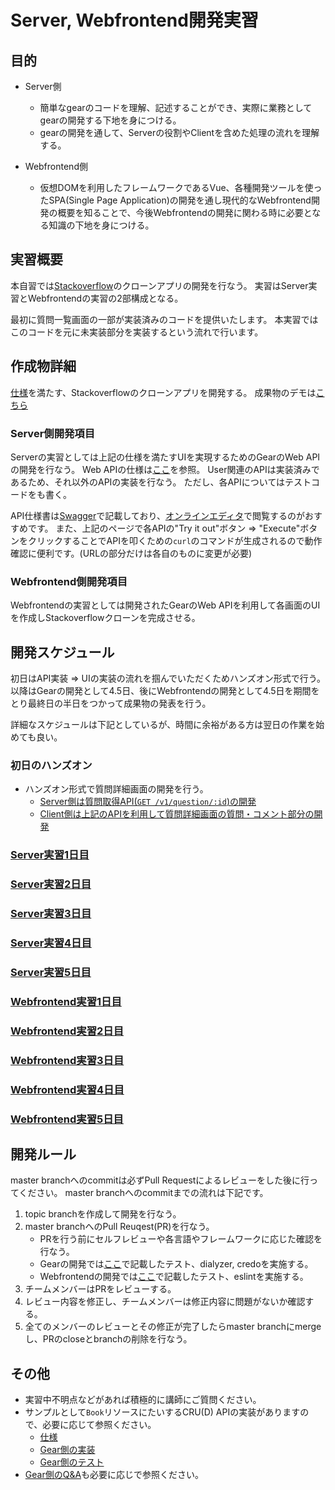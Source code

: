 # Server, Webfrontend開発実習

## 目的

* Server側
  * 簡単なgearのコードを理解、記述することができ、実際に業務としてgearの開発する下地を身につける。
  * gearの開発を通して、Serverの役割やClientを含めた処理の流れを理解する。

* Webfrontend側
  * 仮想DOMを利用したフレームワークであるVue、各種開発ツールを使ったSPA(Single Page Application)の開発を通し現代的なWebfrontend開発の概要を知ることで、今後Webfrontendの開発に関わる時に必要となる知識の下地を身につける。

## 実習概要

本自習では[Stackoverflow](https://stackoverflow.com/)のクローンアプリの開発を行なう。
実習はServer実習とWebfrontendの実習の2部構成となる。

最初に質問一覧画面の一部が実装済みのコードを提供いたします。
本実習ではこのコードを元に未実装部分を実装するという流れで行います。

## 作成物詳細

[仕様](../spec/spec.md)を満たす、Stackoverflowのクローンアプリを開発する。
成果物のデモは[こちら](https://stackoverflow-clone.solomondev.access-company.com)

### Server側開発項目

Serverの実習としては上記の仕様を満たすUIを実現するためのGearのWeb APIの開発を行なう。
Web APIの仕様は[ここ](../spec/api_spec.yml)を参照。
User関連のAPIは実装済みであるため、それ以外のAPIの実装を行なう。
ただし、各APIについてはテストコードをも書く。

API仕様書は[Swagger](https://swagger.io/)で記載しており、[オンラインエディタ](https://editor.swagger.io/)で閲覧するのがおすすめです。
また、上記のページで各APIの"Try it out"ボタン => "Execute"ボタンをクリックすることでAPIを叩くための`curl`のコマンドが生成されるので動作確認に便利です。(URLの部分だけは各自のものに変更が必要)

### Webfrontend側開発項目

Webfrontendの実習としては開発されたGearのWeb APIを利用して各画面のUIを作成しStackoverflowクローンを完成させる。

## 開発スケジュール

初日はAPI実装 => UIの実装の流れを掴んでいただくためハンズオン形式で行う。
以降はGearの開発として4.5日、後にWebfrontendの開発として4.5日を期間をとり最終日の半日をつかって成果物の発表を行う。

詳細なスケジュールは下記としているが、時間に余裕がある方は翌日の作業を始めても良い。

### 初日のハンズオン

* ハンズオン形式で質問詳細画面の開発を行う。
  * [Server側は質問取得API(`GET /v1/question/:id`)の開発](./server_handson.md)
  * [Client側は上記のAPIを利用して質問詳細画面の質問・コメント部分の開発](./webfrontend_handson.md)

### [Server実習1日目](./server_1day.md)

### [Server実習2日目](./server_2day.md)

### [Server実習3日目](./server_3day.md)

### [Server実習4日目](./server_4day.md)

### [Server実習5日目](./server_5day.md)

### [Webfrontend実習1日目](./webfrontend_1day.md)

### [Webfrontend実習2日目](./webfrontend_2day.md)

### [Webfrontend実習3日目](./webfrontend_3day.md)

### [Webfrontend実習4日目](./webfrontend_4day.md)

### [Webfrontend実習5日目](./webfrontend_5day.md)

## 開発ルール

master branchへのcommitは必ずPull Requestによるレビューをした後に行ってください。
master branchへのcommitまでの流れは下記です。

1. topic branchを作成して開発を行なう。
1. master branchへのPull Reuqest(PR)を行なう。
   * PRを行う前にセルフレビューや各言語やフレームワークに応じた確認を行なう。
   * Gearの開発では[ここ](../development.md#gearのテストの実行)で記載したテスト、dialyzer, credoを実施する。
   * Webfrontendの開発では[ここ](../development.md#Webfrontendのテストの実行)で記載したテスト、eslintを実施する。
1. チームメンバーはPRをレビューする。
1. レビュー内容を修正し、チームメンバーは修正内容に問題がないか確認する。
1. 全てのメンバーのレビューとその修正が完了したらmaster branchにmergeし、PRのcloseとbranchの削除を行なう。

## その他

* 実習中不明点などがあれば積極的に講師にご質問ください。
* サンプルとして`Book`リソースにたいするCRU(D) APIの実装がありますので、必要に応じて参照ください。
  * [仕様](../spec/book_api_spec.yml)
  * [Gear側の実装](../../web/controller/book/)
  * [Gear側のテスト](../../test/web/controller/book/)
* [Gear側のQ&A](./server_qaa.md)も必要に応じで参照ください。
